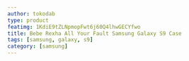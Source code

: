 ```yaml
---
author: tokodab
type: product
featimg: 1KdiE9tZLNpmopFwt6j60Q4lhwGECYfwo
title: Bebe Rexha All Your Fault Samsung Galaxy S9 Case
tags: [samsung, galaxy, s9]
category: [samsung]
---
```

